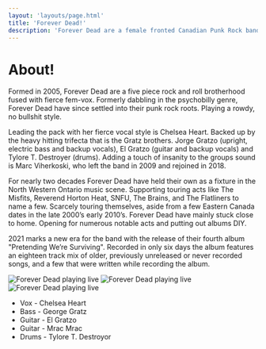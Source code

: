 ```yaml
---
layout: 'layouts/page.html'
title: 'Forever Dead!'
description: 'Forever Dead are a female fronted Canadian Punk Rock band. Kicking ass and taking names since 2005'
---
```



<h1>About!</h1>

Formed in 2005, Forever Dead are a five piece rock and roll brotherhood fused with fierce fem-vox. Formerly dabbling in the psychobilly genre, Forever Dead have since settled into their punk rock roots. Playing a rowdy, no bullshit style.

Leading the pack with her fierce vocal style is Chelsea Heart. Backed up by the heavy hitting trifecta that is the Gratz brothers. Jorge Gratzo (upright, electric bass and backup vocals), El Gratzo (guitar and backup vocals) and Tylore T. Destroyer (drums).  Adding a touch of insanity to the groups sound is Marc Viherkoski, who left the band in 2009 and rejoined in 2018.

For nearly two decades Forever Dead have held their own as a fixture in the North Western Ontario music scene. Supporting touring acts like The Misfits, Reverend Horton Heat, SNFU, The Brains, and The Flatliners to name a few. Scarcely touring themselves, aside from a few Eastern Canada dates in the late 2000’s early 2010’s. Forever Dead have mainly stuck close to home. Opening for numerous notable acts and putting out albums DIY.

2021 marks a new era for the band with the release of their fourth album "Pretending We’re Surviving". Recorded in only six days the album features an eighteen track mix of older, previously unreleased or never recorded songs, and a few that were written while recording the album.

<img src="https://res.cloudinary.com/dy8mxogvn/image/upload/c_scale,f_auto,q_auto:good,w_1200/v1618597081/foreverdead/DSC_0796.jpg" alt="Forever Dead playing live" class="">
<img src="https://res.cloudinary.com/dy8mxogvn/image/upload/c_scale,f_auto,q_auto:good,w_1200/v1618597069/foreverdead/DSC_0027_2.jpg" alt="Forever Dead playing live" class="">
<img src="https://res.cloudinary.com/dy8mxogvn/image/upload/c_scale,f_auto,q_auto:good,w_1200/v1618597054/foreverdead/DSC_0454.jpg" alt="Forever Dead playing live" class="">


<div class="prose-lg">

- Vox - Chelsea Heart
- Bass - George Gratz
- Guitar - El Gratzo
- Guitar - Mrac Mrac
- Drums - Tylore T. Destroyor

</div>